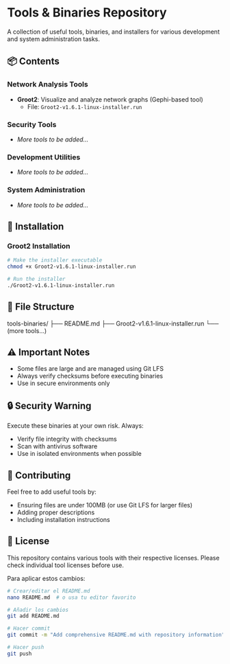 # Tools & Binaries Repository

A collection of useful tools, binaries, and installers for various development and system administration tasks.

## 📦 Contents

### Network Analysis Tools
- **Groot2**: Visualize and analyze network graphs (Gephi-based tool)
  - File: `Groot2-v1.6.1-linux-installer.run`

### Security Tools
- *More tools to be added...*

### Development Utilities
- *More tools to be added...*

### System Administration
- *More tools to be added...*

## 🚀 Installation

### Groot2 Installation
```bash
# Make the installer executable
chmod +x Groot2-v1.6.1-linux-installer.run

# Run the installer
./Groot2-v1.6.1-linux-installer.run
```

## 📁 File Structure

tools-binaries/
├── README.md
├── Groot2-v1.6.1-linux-installer.run
└── (more tools...)

## ⚠️ Important Notes
- Some files are large and are managed using Git LFS
- Always verify checksums before executing binaries
- Use in secure environments only

## 🔒 Security Warning
Execute these binaries at your own risk. Always:
- Verify file integrity with checksums
- Scan with antivirus software
- Use in isolated environments when possible

## 🤝 Contributing
Feel free to add useful tools by:
- Ensuring files are under 100MB (or use Git LFS for larger files)
- Adding proper descriptions
- Including installation instructions

## 📄 License

This repository contains various tools with their respective licenses. Please check individual tool licenses before use.

Para aplicar estos cambios:

```bash
# Crear/editar el README.md
nano README.md  # o usa tu editor favorito

# Añadir los cambios
git add README.md

# Hacer commit
git commit -m "Add comprehensive README.md with repository information"

# Hacer push
git push
```
